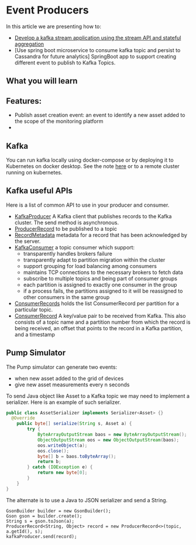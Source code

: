 # Event Producers
In this article we are presenting how to:
* [Develop a kafka stream application using the stream API and stateful aggregation]()
* [Use spring boot microservice to consume kafka topic and persist to Cassandra for future analytics]
SpringBoot app to support creating different event to publish to Kafka Topics.

## What you will learn

## Features:
* Publish asset creation event: an event to identify a new asset added to the scope of the monitoring platform
*

## Kafka
You can run kafka locally using docker-compose or by deploying it to Kubernetes on docker desktop. See the note [here](https://github.com/ibm-cloud-architecture/refarch-analytics/tree/master/docs/kafka) or to a remote cluster running on kubernetes.

## Kafka useful APIs
Here is a list of common API to use in your producer and consumer.

* [KafkaProducer](https://kafka.apache.org/11/javadoc/org/apache/kafka/clients/producer/KafkaProducer.html) A Kafka client that publishes records to the Kafka cluster.  The send method is asynchronous.
* [ProducerRecord](https://kafka.apache.org/11/javadoc/org/apache/kafka/clients/producer/ProducerRecord.html) to be published to a topic
* [RecordMetadata](https://kafka.apache.org/11/javadoc/org/apache/kafka/clients/producer/RecordMetadata.html) metadata for a record that has been acknowledged by the server.
* [KafkaConsumer](https://kafka.apache.org/11/javadoc/org/apache/kafka/clients/consumer/KafkaConsumer.html) a topic consumer which support:
  * transparently handles brokers failure
  * transparently adapt to partition migration within the cluster
  * support grouping for load balancing among consumers
  * maintains TCP connections to the necessary brokers to fetch data
  * subscribe to multiple topics and being part of consumer groups
  * each partition is assigned to exactly one consumer in the group
  * if a process fails, the partitions assigned to it will be reassigned to other consumers in the same group
* [ConsumerRecords](https://kafka.apache.org/11/javadoc/org/apache/kafka/clients/consumer/ConsumerRecords.html) holds the list ConsumerRecord per partition for a particular topic.
* [ConsumerRecord](https://kafka.apache.org/11/javadoc/org/apache/kafka/clients/consumer/ConsumerRecord.html) A key/value pair to be received from Kafka. This also consists of a topic name and a partition number from which the record is being received, an offset that points to the record in a Kafka partition, and a timestamp

## Pump Simulator
The Pump simulator can generate two events:
* when new asset added to the grid of devices
* give new asset measurements every n seconds

To send Java object like Asset to a Kafka topic we may need to implement a serializer. Here is an example of such serializer.
```java
public class AssetSerializer implements Serializer<Asset> {}
  @Override
	public byte[] serialize(String s, Asset a) {
		try {
            ByteArrayOutputStream baos = new ByteArrayOutputStream();
            ObjectOutputStream oos = new ObjectOutputStream(baos);
            oos.writeObject(a);
            oos.close();
            byte[] b = baos.toByteArray();
            return b;
        } catch (IOException e) {
            return new byte[0];
        }
	}
}
```
The alternate is to use a Java to JSON serializer and send a String.
```
GsonBuilder builder = new GsonBuilder();
Gson gson = builder.create();
String s = gson.toJson(a);
ProducerRecord<String, Object> record = new ProducerRecord<>(topic, a.getId(), s);
kafkaProducer.send(record);
```
